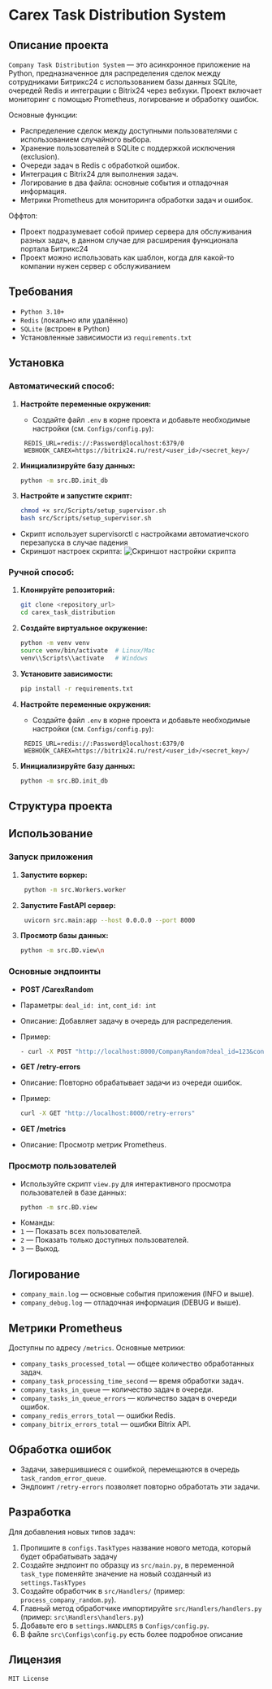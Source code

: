 # Carex Task Distribution System

## Описание проекта

`Company Task Distribution System` — это асинхронное приложение на Python, предназначенное для распределения сделок между сотрудниками Битрикс24 с использованием базы данных SQLite, очередей Redis и интеграции с Bitrix24 через вебхуки. Проект включает мониторинг с помощью Prometheus, логирование и обработку ошибок.

Основные функции:
- Распределение сделок между доступными пользователями с использованием случайного выбора.
- Хранение пользователей в SQLite с поддержкой исключения (exclusion).
- Очереди задач в Redis с обработкой ошибок.
- Интеграция с Bitrix24 для выполнения задач.
- Логирование в два файла: основные события и отладочная информация.
- Метрики Prometheus для мониторинга обработки задач и ошибок.

Оффтоп:
- Проект подразумевает собой пример сервера для обслуживания разных задач, в данном случае для расширения функционала портала Битрикс24
- Проект можно использовать как шаблон, когда для какой-то компании нужен сервер с обслуживанием

## Требования

- `Python 3.10+`
- `Redis` (локально или удалённо)
- `SQLite` (встроен в Python)
- Установленные зависимости из `requirements.txt`

## Установка

### Автоматический способ:
1. **Настройте переменные окружения:**
   - Создайте файл `.env` в корне проекта и добавьте необходимые настройки (см. `Configs/config.py`):
   ```env
    REDIS_URL=redis://:Password@localhost:6379/0
    WEBHOOK_CAREX=https://bitrix24.ru/rest/<user_id>/<secret_key>/
    ```

2. **Инициализируйте базу данных:**
    ```bash
    python -m src.BD.init_db
    ```

3. **Настройте и запустите скрипт:**
    ```bash
   chmod +x src/Scripts/setup_supervisor.sh
   bash src/Scripts/setup_supervisor.sh
    ```
- Скрипт использует supervisorctl с настройками автоматиечского перезапуска в случае падения
- Скриншот настроек скрипта:
![Скриншот настройки скрипта](materials/ScriptSettings.png) 

### Ручной способ:
1. **Клонируйте репозиторий:**
    ```bash
    git clone <repository_url>
    cd carex_task_distribution
    ```

2. **Создайте виртуальное окружение:**
    ```bash
    python -m venv venv
    source venv/bin/activate  # Linux/Mac
    venv\\Scripts\\activate   # Windows
    ```

3. **Установите зависимости:**
   ```bash
   pip install -r requirements.txt
    ```

4. **Настройте переменные окружения:**
   - Создайте файл `.env` в корне проекта и добавьте необходимые настройки (см. `Configs/config.py`):
   ```env
    REDIS_URL=redis://:Password@localhost:6379/0
    WEBHOOK_CAREX=https://bitrix24.ru/rest/<user_id>/<secret_key>/
    ```

5. **Инициализируйте базу данных:**
    ```bash
    python -m src.BD.init_db
    ```

## Структура проекта

## Использование

### Запуск приложения

1. **Запустите воркер:**
   ```bash
    python -m src.Workers.worker
    ```
2. **Запустите FastAPI сервер:**
   ```bash
    uvicorn src.main:app --host 0.0.0.0 --port 8000
    ```
3. **Просмотр базы данных:**
    ```bash
    python -m src.BD.view\n
   ```

### Основные эндпоинты

- **POST /CarexRandom**
- Параметры: `deal_id: int`, `cont_id: int`
- Описание: Добавляет задачу в очередь для распределения.
- Пример:
  ```bash
  - curl -X POST "http://localhost:8000/CompanyRandom?deal_id=123&cont_id=456"
  ```

- **GET /retry-errors**
- Описание: Повторно обрабатывает задачи из очереди ошибок.
- Пример:
    ```bash
    curl -X GET "http://localhost:8000/retry-errors"
    ```
- **GET /metrics**
- Описание: Просмотр метрик Prometheus.

### Просмотр пользователей
- Используйте скрипт `view.py` для интерактивного просмотра пользователей в базе данных:
    ```bash
    python -m src.BD.view
    ```
- Команды:
- `1` — Показать всех пользователей.
- `2` — Показать только доступных пользователей.
- `3` — Выход.

## Логирование
- `company_main.log` — основные события приложения (INFO и выше).
- `company_debug.log` — отладочная информация (DEBUG и выше).

## Метрики Prometheus
Доступны по адресу `/metrics`. Основные метрики:
- `company_tasks_processed_total` — общее количество обработанных задач.
- `company_task_processing_time_second` — время обработки задач.
- `company_tasks_in_queue` — количество задач в очереди.
- `company_tasks_in_queue_errors` — количество задач в очереди ошибок.
- `company_redis_errors_total` — ошибки Redis.
- `company_bitrix_errors_total` — ошибки Bitrix API.

## Обработка ошибок
- Задачи, завершившиеся с ошибкой, перемещаются в очередь `task_random_error_queue`.
- Эндпоинт `/retry-errors` позволяет повторно обработать эти задачи.

## Разработка
Для добавления новых типов задач:
1. Пропишите в `configs.TaskTypes` название нового метода, который будет обрабатывать задачу
2. Создайте эндпоинт по образцу из `src/main.py`, в переменной `task_type` поменяйте значение на новый созданный из `settings.TaskTypes`
3. Создайте обработчик в `src/Handlers/` (пример: `process_company_random.py`).
4. Главный метод обработчике импортируйте `src/Handlers/handlers.py` (пример: `src\Handlers\handlers.py`)
5. Добавьте его в `settings.HANDLERS` в `Configs/config.py`.
6. В файле `src\Configs\config.py` есть более подробное описание


## Лицензия
`MIT License`
